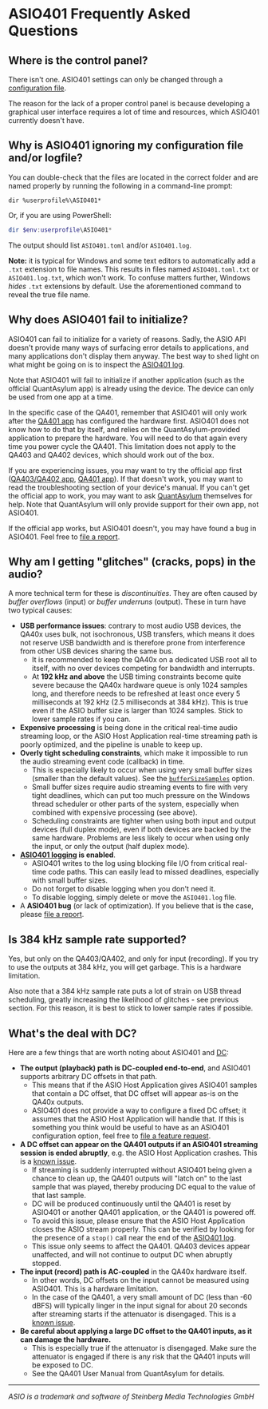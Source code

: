 # ASIO401 Frequently Asked Questions

## Where is the control panel?

There isn't one. ASIO401 settings can only be changed through a [configuration
file][CONFIGURATION].

The reason for the lack of a proper control panel is because developing a
graphical user interface requires a lot of time and resources, which ASIO401
currently doesn't have.

## Why is ASIO401 ignoring my configuration file and/or logfile?

You can double-check that the files are located in the correct folder and are
named properly by running the following in a command-line prompt:

```batch
dir %userprofile%\ASIO401*
```

Or, if you are using PowerShell:

```powershell
dir $env:userprofile\ASIO401*
```

The output should list `ASIO401.toml` and/or `ASIO401.log`.

**Note:** it is typical for Windows and some text editors to automatically add a
`.txt` extension to file names. This results in files named `ASIO401.toml.txt`
or `ASIO401.log.txt`, which won't work. To confuse matters further, Windows
*hides* `.txt` extensions by default. Use the aforementioned command to reveal
the true file name.

## Why does ASIO401 fail to initialize?

ASIO401 can fail to initialize for a variety of reasons. Sadly, the ASIO API
doesn't provide many ways of surfacing error details to applications, and many
applications don't display them anyway. The best way to shed light on what might
be going on is to inspect the [ASIO401 log][logging].

Note that ASIO401 will fail to initialize if another application (such as the
official QuantAsylum app) is already using the device. The device can only be
used from one app at a time.

In the specific case of the QA401, remember that ASIO401 will only work after
the [QA401 app][] has configured the hardware first. ASIO401 does not know how
to do that by itself, and relies on the QuantAsylum-provided application to
prepare the hardware. You will need to do that again every time you power cycle
the QA401. This limitation does not apply to the QA403 and QA402 devices, which
should work out of the box.

If you are experiencing issues, you may want to try the official app first
([QA403/QA402 app][], [QA401 app][]). If that doesn't work, you may want to read
the troubleshooting section of your device's manual. If you can't get the
official app to work, you may want to ask [QuantAsylum][] themselves for help.
Note that QuantAsylum will only provide support for their own app, not ASIO401.

If the official app works, but ASIO401 doesn't, you may have found a bug in
ASIO401. Feel free to [file a report][report].

## Why am I getting "glitches" (cracks, pops) in the audio?

A more technical term for these is *discontinuities*. They are often caused by
*buffer overflows* (input) or *buffer underruns* (output). These in turn have
two typical causes:

 - **USB performance issues**: contrary to most audio USB devices, the QA40x
   uses bulk, not isochronous, USB transfers, which means it does not reserve
   USB bandwidth and is therefore prone from interference from other USB devices
   sharing the same bus.
   - It is recommended to keep the QA40x on a dedicated USB root all to itself,
     with no over devices competing for bandwidth and interrupts.
   - At **192 kHz and above** the USB timing constraints become quite severe
     because the QA40x hardware queue is only 1024 samples long, and therefore
     needs to be refreshed at least once every 5 milliseconds at 192 kHz (2.5
     milliseconds at 384 kHz). This is true even if the ASIO buffer size is
     larger than 1024 samples. Stick to lower sample rates if you can.
 - **Expensive processing** is being done in the critical real-time audio
   streaming loop, or the ASIO Host Application real-time streaming path is
   poorly optimized, and the pipeline is unable to keep up.
 - **Overly tight scheduling constraints**, which make it impossible to run the
   audio streaming event code (callback) in time.
   - This is especially likely to occur when using very small buffer sizes
     (smaller than the default values). See the
     [`bufferSizeSamples`][bufferSizeSamples] option.
   - Small buffer sizes require audio streaming events to fire with very tight
     deadlines, which can put too much pressure on the Windows thread scheduler
     or other parts of the system, especially when combined with expensive
     processing (see above).
   - Scheduling constraints are tighter when using both input and output
     devices (full duplex mode), even if both devices are backed by the same
     hardware. Problems are less likely to occur when using only the input, or
     only the output (half duplex mode).
 - **[ASIO401 logging][logging] is enabled**.
   - ASIO401 writes to the log using blocking file I/O from critical real-time
     code paths. This can easily lead to missed deadlines, especially with small
     buffer sizes.
   - Do not forget to disable logging when you don't need it.
   - To disable logging, simply delete or move the `ASIO401.log` file.
 - A **ASIO401 bug** (or lack of optimization). If you believe that is the case,
   please [file a report][report].

## Is 384 kHz sample rate supported?

Yes, but only on the QA403/QA402, and only for input (recording). If you try to
use the outputs at 384 kHz, you will get garbage. This is a hardware limitation.

Also note that a 384 kHz sample rate puts a lot of strain on USB thread
scheduling, greatly increasing the likelihood of glitches - see previous
section. For this reason, it is best to stick to lower sample rates if possible.

## What's the deal with DC?

Here are a few things that are worth noting about ASIO401 and [DC][]:

 - **The output (playback) path is DC-coupled end-to-end**, and ASIO401 supports
   arbitrary DC offsets in that path.
   - This means that if the ASIO Host Application gives ASIO401 samples that
     contain a DC offset, that DC offset will appear as-is on the QA40x outputs.
   - ASIO401 does not provide a way to configure a fixed DC offset; it assumes
     that the ASIO Host Application will handle that. If this is something you
     think would be useful to have as an ASIO401 configuration option, feel free
     to [file a feature request][report].
 - **A DC offset can appear on the QA401 outputs if an ASIO401 streaming session
   is ended abruptly**, e.g. the ASIO Host Application crashes. This is a
   [known issue][issue6].
   - If streaming is suddenly interrupted without ASIO401 being given a chance
     to clean up, the QA401 outputs will "latch on" to the last sample that was
     played, thereby producing DC equal to the value of that last sample.
   - DC will be produced continuously until the QA401 is reset by ASIO401 or
     another QA401 application, or the QA401 is powered off.
   - To avoid this issue, please ensure that the ASIO Host Application closes
     the ASIO stream properly. This can be verified by looking for the presence
     of a `stop()`  call near the end of the [ASIO401 log][logging].
   - This issue only seems to affect the QA401. QA403 devices appear
     unaffected, and will not continue to output DC when abruptly stopped.
 - **The input (record) path is AC-coupled** in the QA40x hardware itself.
   - In other words, DC offsets on the input cannot be measured using ASIO401.
     This is a hardware limitation.
   - In the case of the QA401, a very small amount of DC (less than -60 dBFS)
     will typically linger in the input signal for about 20 seconds after
     streaming starts if the attenuator is disengaged. This is a [known
     issue][issue17].
 - **Be careful about applying a large DC offset to the QA401 inputs, as it can
   damage the hardware.**
   - This is especially true if the attenuator is disengaged. Make sure the
     attenuator is engaged if there is any risk that the QA401 inputs will be
     exposed to DC.
   - See the QA401 User Manual from QuantAsylum for details.

---

*ASIO is a trademark and software of Steinberg Media Technologies GmbH*

[attenuator]: CONFIGURATION.md#option-attenuator
[bufferSizeSamples]: CONFIGURATION.md#option-bufferSizeSamples
[CONFIGURATION]: CONFIGURATION.md
[DC]: https://en.wikipedia.org/wiki/Direct_current
[issue6]: https://github.com/dechamps/ASIO401/issues/6
[issue17]: https://github.com/dechamps/ASIO401/issues/17
[logging]: README.md#logging
[QuantAsylum]: https://github.com/QuantAsylum
[QA403/QA402 app]: https://github.com/QuantAsylum/QA40x/releases
[QA401 app]: https://github.com/QuantAsylum/QA401/releases
[report]: README.md#reporting-issues-feedback-feature-requests

